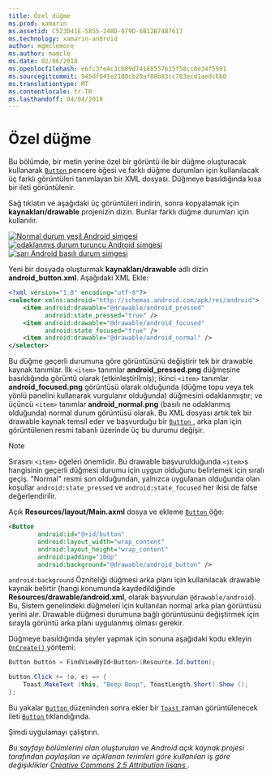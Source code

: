 ```yaml
---
title: Özel düğme
ms.prod: xamarin
ms.assetid: C523D41E-5855-248D-079D-6B12B74B7617
ms.technology: xamarin-android
author: mgmclemore
ms.author: mamcle
ms.date: 02/06/2018
ms.openlocfilehash: e6fc3fe4c3cb89d74188557615f58cc8e34f5991
ms.sourcegitcommit: 945df041e2180cb20af08b83cc703ecd1aedc6b0
ms.translationtype: MT
ms.contentlocale: tr-TR
ms.lasthandoff: 04/04/2018
---
```

# <a name="custom-button"></a>Özel düğme

Bu bölümde, bir metin yerine özel bir görüntü ile bir düğme oluşturacak kullanarak [ `Button` ](https://developer.xamarin.com/api/type/Android.Widget.Button/) pencere öğesi ve farklı düğme durumları için kullanılacak üç farklı görüntüleri tanımlayan bir XML dosyası. Düğmeye basıldığında kısa bir ileti görüntülenir.

Sağ tıklatın ve aşağıdaki üç görüntüleri indirin, sonra kopyalamak için **kaynakları/drawable** projenizin dizin. Bunlar farklı düğme durumları için kullanılır.

 [![Normal durum yeşil Android simgesi](custom-button-images/android-normal.png)](custom-button-images/android-normal.png#lightbox) [ ![odaklanmış durum turuncu Android simgesi](custom-button-images/android-focused.png)](custom-button-images/android-focused.png#lightbox) [ ![sarı Android basılı durum simgesi](custom-button-images/android-pressed.png)](custom-button-images/android-pressed.png#lightbox)

Yeni bir dosyada oluşturmak **kaynakları/drawable** adlı dizin **android_button.xml**. Aşağıdaki XML Ekle:

```xml
<?xml version="1.0" encoding="utf-8"?>
<selector xmlns:android="http://schemas.android.com/apk/res/android">
    <item android:drawable="@drawable/android_pressed"
          android:state_pressed="true" />
    <item android:drawable="@drawable/android_focused"
          android:state_focused="true" />
    <item android:drawable="@drawable/android_normal" />
</selector>
```

Bu düğme geçerli durumuna göre görüntüsünü değiştirir tek bir drawable kaynak tanımlar. İlk `<item>` tanımlar **android_pressed.png** düğmesine basıldığında görüntü olarak (etkinleştirilmiş); ikinci `<item>` tanımlar **android_focused.png** görüntüsü olarak olduğunda (düğme topu veya tek yönlü panelini kullanarak vurgulanır olduğunda) düğmesini odaklanmıştır; ve üçüncü `<item>` tanımlar **android_normal.png** (basılı ne odaklanmış olduğunda) normal durum görüntüsü olarak. Bu XML dosyası artık tek bir drawable kaynak temsil eder ve başvurduğu bir [ `Button` ](https://developer.xamarin.com/api/type/Android.Widget.Button/) , arka plan için görüntülenen resmi tabanlı üzerinde üç bu durumu değişir.


> [!NOTE]
> Sırasını `<item>` öğeleri önemlidir. Bu drawable başvurulduğunda `<item>`s hangisinin geçerli düğmesi durumu için uygun olduğunu belirlemek için sıralı geçiş.
> "Normal" resmi son olduğundan, yalnızca uygulanan olduğunda olan koşullar `android:state_pressed` ve `android:state_focused` her ikisi de false değerlendirilir.

Açık **Resources/layout/Main.axml** dosya ve ekleme [ `Button` ](https://developer.xamarin.com/api/type/Android.Widget.Button/) öğe:

```xml
<Button
        android:id="@+id/button"
        android:layout_width="wrap_content"
        android:layout_height="wrap_content"
        android:padding="10dp"
        android:background="@drawable/android_button" />
```

`android:background` Özniteliği düğmesi arka planı için kullanılacak drawable kaynak belirtir (hangi konumunda kaydedildiğinde **Resources/drawable/android.xml**, olarak başvurulan `@drawable/android`). Bu, Sistem genelindeki düğmeleri için kullanılan normal arka plan görüntüsü yerini alır. Drawable düğmesi durumuna bağlı görüntüsünü değiştirmek için sırayla görüntü arka planı uygulanmış olması gerekir.

Düğmeye basıldığında şeyler yapmak için sonuna aşağıdaki kodu ekleyin [ `OnCreate()` ](https://developer.xamarin.com/api/member/Android.App.Activity.OnCreate/p/Android.OS.Bundle/Android.OS.PersistableBundle/) yöntemi:

```csharp
Button button = FindViewById<Button>(Resource.Id.button);

button.Click += (o, e) => {
    Toast.MakeText (this, "Beep Boop", ToastLength.Short).Show ();
};
```

Bu yakalar [ `Button` ](https://developer.xamarin.com/api/type/Android.Widget.Button/) düzeninden sonra ekler bir [ `Toast` ](https://developer.xamarin.com/api/type/Android.Widget.Toast/) zaman görüntülenecek ileti [ `Button` ](https://developer.xamarin.com/api/type/Android.Widget.Button/) tıklandığında.

Şimdi uygulamayı çalıştırın.


*Bu sayfayı bölümlerini olan oluşturulan ve Android açık kaynak projesi tarafından paylaşılan ve açıklanan terimleri göre kullanılan iş göre değişiklikler*
[*Creative Commons 2.5 Attribution lisans* ](http://creativecommons.org/licenses/by/2.5/).
